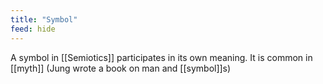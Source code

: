 ```yaml
---
title: "Symbol"
feed: hide
---
```


A symbol in [[Semiotics]] participates in its own meaning. It is common in [[myth]] (Jung wrote a book on man and [[symbol]]s)